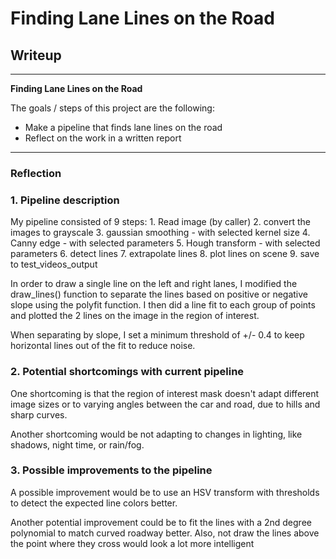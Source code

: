 # **Finding Lane Lines on the Road** 

## Writeup

---

**Finding Lane Lines on the Road**

The goals / steps of this project are the following:
* Make a pipeline that finds lane lines on the road
* Reflect on the work in a written report


[//]: # (Image References)

[image1]: ./examples/grayscale.jpg "Grayscale"

---

### Reflection

### 1. Pipeline description

My pipeline consisted of 9 steps: 
    1. Read image (by caller)
    2. convert the images to grayscale 
    3. gaussian smoothing - with selected kernel size
    4. Canny edge - with selected parameters
    5. Hough transform - with selected parameters
    6. detect lines
    7. extrapolate lines
    8. plot lines on scene
    9. save to test_videos_output

In order to draw a single line on the left and right lanes, I modified the draw_lines() function to separate the lines based on positive or negative slope using the polyfit function. I then did a line fit to each group of points and plotted the 2 lines on the image in the region of interest.  

When separating by slope, I set a minimum threshold of +/- 0.4 to keep horizontal lines out of the fit to reduce noise.


### 2. Potential shortcomings with current pipeline

One shortcoming is that the region of interest mask doesn't adapt different image sizes or to varying angles between the car and road, due to hills and sharp curves.
 
Another shortcoming would be not adapting to changes in lighting, like shadows, night time, or rain/fog.


### 3. Possible improvements to the pipeline

A possible improvement would be to use an HSV transform with thresholds to detect the expected line colors better.

Another potential improvement could be to fit the lines with a 2nd degree polynomial to match curved roadway better. Also, not draw the lines above the point where they cross would look a lot more intelligent

